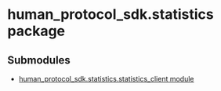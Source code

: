 # human_protocol_sdk.statistics package

## Submodules

* [human_protocol_sdk.statistics.statistics_client module](human_protocol_sdk.statistics.statistics_client.md)
